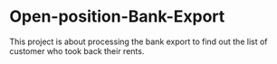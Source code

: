 # Open-position-Bank-Export
This project is about processing the bank export to find out the list of customer who took back their rents.
